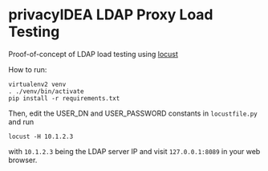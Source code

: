 privacyIDEA LDAP Proxy Load Testing
===================================

Proof-of-concept of LDAP load testing using [locust](http://locust.io)

How to run:

    virtualenv2 venv
    . ./venv/bin/activate
    pip install -r requirements.txt

Then, edit the USER_DN and USER_PASSWORD constants in `locustfile.py` and run

    locust -H 10.1.2.3

with `10.1.2.3` being the LDAP server IP and visit `127.0.0.1:8089` in your web browser.